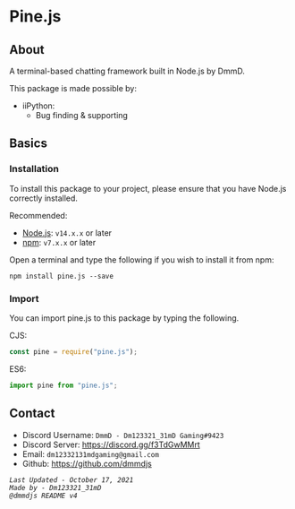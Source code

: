 # Pine.js

## About

A terminal-based chatting framework built in Node.js by DmmD.

This package is made possible by:
- iiPython:
	- Bug finding & supporting

## Basics

### Installation

To install this package to your project,
please ensure that you have Node.js correctly installed.

Recommended:
- [Node.js](https://nodejs.org/): `v14.x.x` or later
- [npm](https://www.npmjs.com/package/npm): `v7.x.x` or later

Open a terminal and type the following if you wish to install it from npm:
```
npm install pine.js --save
```


### Import

You can import pine.js to this package by typing the following.

CJS:
```js
const pine = require("pine.js");
```

ES6:
```js
import pine from "pine.js";
```

## Contact
- Discord Username: `DmmD - Dm123321_31mD Gaming#9423`
- Discord Server: https://discord.gg/f3TdGwMMrt
- Email: `dm12332131mdgaming@gmail.com`
- Github: https://github.com/dmmdjs

*`Last Updated - October 17, 2021`*<br>
*`Made by - Dm123321_31mD`*<br>
*`@dmmdjs README v4`*